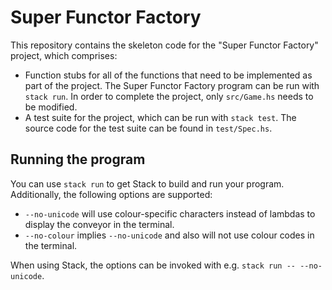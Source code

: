 # Super Functor Factory

This repository contains the skeleton code for the "Super Functor Factory" project, which comprises:

- Function stubs for all of the functions that need to be implemented as part of the project. The Super Functor Factory program can be run with `stack run`. In order to complete the project, only `src/Game.hs` needs to be modified.
- A test suite for the project, which can be run with `stack test`. The source code for the test suite can be found in `test/Spec.hs`.

## Running the program

You can use `stack run` to get Stack to build and run your program. Additionally, the following options are supported:

* `--no-unicode` will use colour-specific characters instead of lambdas to display the conveyor in the terminal.
* `--no-colour` implies `--no-unicode` and also will not use colour codes in the terminal.

When using Stack, the options can be invoked with e.g. `stack run -- --no-unicode`.
